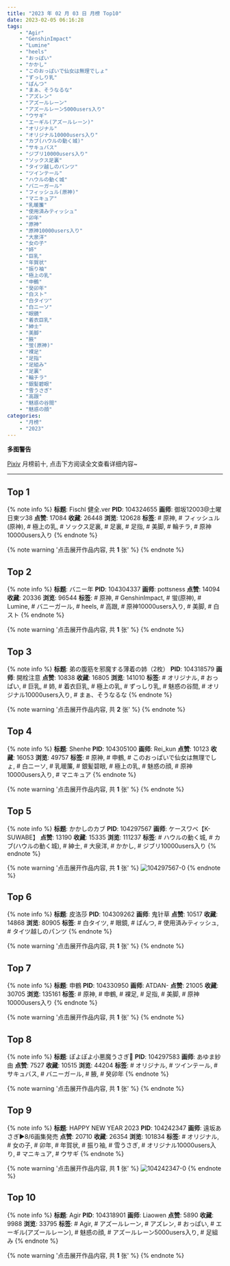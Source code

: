```yaml
---
title: "2023 年 02 月 03 日 月榜 Top10"
date: 2023-02-05 06:16:28
tags:
    - "Agir"
    - "GenshinImpact"
    - "Lumine"
    - "heels"
    - "おっぱい"
    - "かかし"
    - "このおっぱいで仙女は無理でしょ"
    - "ずっしり乳"
    - "ぱんつ"
    - "まぁ、そうなるな"
    - "アズレン"
    - "アズールレーン"
    - "アズールレーン5000users入り"
    - "ウサギ"
    - "エーギル(アズールレーン)"
    - "オリジナル"
    - "オリジナル10000users入り"
    - "カブ(ハウルの動く城)"
    - "サキュバス"
    - "ジブリ10000users入り"
    - "ソックス足裏"
    - "タイツ越しのパンツ"
    - "ツインテール"
    - "ハウルの動く城"
    - "バニーガール"
    - "フィッシュル(原神)"
    - "マニキュア"
    - "乳暖簾"
    - "使用済みティッシュ"
    - "卯年"
    - "原神"
    - "原神10000users入り"
    - "大泉洋"
    - "女の子"
    - "姉"
    - "巨乳"
    - "年賀状"
    - "振り袖"
    - "極上の乳"
    - "申鶴"
    - "癸卯年"
    - "白スト"
    - "白タイツ"
    - "白ニーソ"
    - "眼鏡"
    - "着衣巨乳"
    - "紳士"
    - "美脚"
    - "腋"
    - "蛍(原神)"
    - "裸足"
    - "足指"
    - "足組み"
    - "足裏"
    - "輪チラ"
    - "銀髪碧眼"
    - "雪うさぎ"
    - "高跟"
    - "魅惑の谷間"
    - "魅惑の顔"
categories:
    - "月榜"
    - "2023"
---
```


<i class="fa fa-triangle-exclamation"></i>**多图警告**<i class="fa fa-triangle-exclamation"></i>

[Pixiv](https://www.pixiv.net/) 月榜前十, 点击下方阅读全文查看详细内容~

<!-- more -->

---

## Top 1

{% note info %}
**标题**: Fischl 健全.ver
**PID**: 104324655 **画师**: 御坂12003@土曜日東ツ38
**点赞**: 17084 **收藏**: 26448 **浏览**: 120628
**标签**: # 原神, # フィッシュル(原神), # 極上の乳, # ソックス足裏, # 足裏, # 足指, # 美脚, # 輪チラ, # 原神10000users入り
{% endnote %}

{% note warning '点击展开作品内容, 共 **1** 张' %}
{% endnote %}

## Top 2

{% note info %}
**标题**: バニー年
**PID**: 104304337 **画师**: pottsness
**点赞**: 14094 **收藏**: 20336 **浏览**: 96544
**标签**: # 原神, # GenshinImpact, # 蛍(原神), # Lumine, # バニーガール, # heels, # 高跟, # 原神10000users入り, # 美脚, # 白スト
{% endnote %}

{% note warning '点击展开作品内容, 共 **1** 张' %}
{% endnote %}

## Top 3

{% note info %}
**标题**: 弟の腹筋を邪魔する薄着の姉（2枚）
**PID**: 104318579 **画师**: 開栓注意
**点赞**: 10838 **收藏**: 16805 **浏览**: 141010
**标签**: # オリジナル, # おっぱい, # 巨乳, # 姉, # 着衣巨乳, # 極上の乳, # ずっしり乳, # 魅惑の谷間, # オリジナル10000users入り, # まぁ、そうなるな
{% endnote %}

{% note warning '点击展开作品内容, 共 **2** 张' %}
{% endnote %}

## Top 4

{% note info %}
**标题**: Shenhe
**PID**: 104305100 **画师**: Rei_kun
**点赞**: 10123 **收藏**: 16053 **浏览**: 49757
**标签**: # 原神, # 申鶴, # このおっぱいで仙女は無理でしょ, # 白ニーソ, # 乳暖簾, # 銀髪碧眼, # 極上の乳, # 魅惑の顔, # 原神10000users入り, # マニキュア
{% endnote %}

{% note warning '点击展开作品内容, 共 **1** 张' %}
{% endnote %}

## Top 5

{% note info %}
**标题**: かかしのカブ
**PID**: 104297567 **画师**: ケースワベ【K-SUWABE】
**点赞**: 13190 **收藏**: 15335 **浏览**: 111237
**标签**: # ハウルの動く城, # カブ(ハウルの動く城), # 紳士, # 大泉洋, # かかし, # ジブリ10000users入り
{% endnote %}

{% note warning '点击展开作品内容, 共 **1** 张' %}
![104297567-0](https://i.pixiv.re/img-original/img/2023/01/07/00/00/31/104297567_p0.jpg)
{% endnote %}

## Top 6

{% note info %}
**标题**: 皮洛莎
**PID**: 104309262 **画师**: 鬼针草
**点赞**: 10517 **收藏**: 14868 **浏览**: 80905
**标签**: # 白タイツ, # 眼鏡, # ぱんつ, # 使用済みティッシュ, # タイツ越しのパンツ
{% endnote %}

{% note warning '点击展开作品内容, 共 **1** 张' %}
{% endnote %}

## Top 7

{% note info %}
**标题**: 申鶴
**PID**: 104330950 **画师**: ATDAN-
**点赞**: 21005 **收藏**: 30705 **浏览**: 135161
**标签**: # 原神, # 申鶴, # 裸足, # 足指, # 美脚, # 原神10000users入り
{% endnote %}

{% note warning '点击展开作品内容, 共 **1** 张' %}
{% endnote %}

## Top 8

{% note info %}
**标题**: ぽよぽよ小悪魔うさぎ🐇
**PID**: 104297583 **画师**: あゆま紗由
**点赞**: 7527 **收藏**: 10515 **浏览**: 44204
**标签**: # オリジナル, # ツインテール, # サキュバス, # バニーガール, # 腋, # 癸卯年
{% endnote %}

{% note warning '点击展开作品内容, 共 **1** 张' %}
{% endnote %}

## Top 9

{% note info %}
**标题**: HAPPY NEW YEAR 2023
**PID**: 104242347 **画师**: 遠坂あさぎ▶8/6画集発売
**点赞**: 20710 **收藏**: 26354 **浏览**: 101834
**标签**: # オリジナル, # 女の子, # 卯年, # 年賀状, # 振り袖, # 雪うさぎ, # オリジナル10000users入り, # マニキュア, # ウサギ
{% endnote %}

{% note warning '点击展开作品内容, 共 **1** 张' %}
![104242347-0](https://i.pixiv.re/img-original/img/2023/01/05/00/00/24/104242347_p0.jpg)
{% endnote %}

## Top 10

{% note info %}
**标题**: Agir
**PID**: 104318901 **画师**: Liaowen
**点赞**: 5890 **收藏**: 9988 **浏览**: 33795
**标签**: # Agir, # アズールレーン, # アズレン, # おっぱい, # エーギル(アズールレーン), # 魅惑の顔, # アズールレーン5000users入り, # 足組み
{% endnote %}

{% note warning '点击展开作品内容, 共 **1** 张' %}
{% endnote %}
